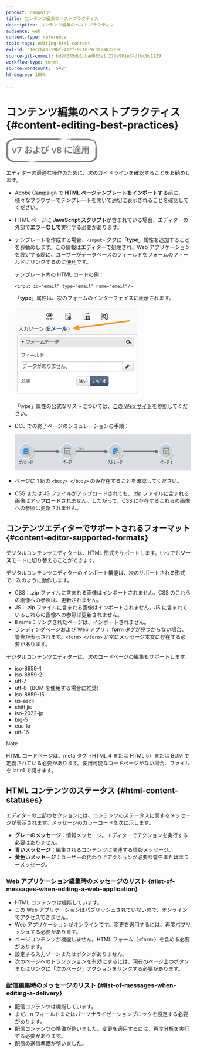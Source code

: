```yaml
---
product: campaign
title: コンテンツ編集のベストプラクティス
description: コンテンツ編集のベストプラクティス
audience: web
content-type: reference
topic-tags: editing-html-content
exl-id: c1eccb48-59bf-412f-9c18-9cda2a022096
source-git-commit: bd9f035db1cbad883e1f27fe901e34dfbc9c1229
workflow-type: tm+mt
source-wordcount: '548'
ht-degree: 100%

---
```


# コンテンツ編集のベストプラクティス{#content-editing-best-practices}

![](../../assets/common.svg)

エディターの最適な操作のために、次のガイドラインを確認することをお勧めします。

* Adobe Campaign で **HTML ページテンプレートをインポートする**&#x200B;前に、様々なブラウザーでテンプレートを開いて適切に表示されることを確認してください。
* HTML ページに **JavaScript スクリプト**&#x200B;が含まれている場合、エディターの外部で&#x200B;**エラーなしで**&#x200B;実行する必要があります。
* テンプレートを作成する場合、`<input>` タグに「**type**」属性を追加することをお勧めします。この情報はエディターで処理され、Web アプリケーションを設定する際に、ユーザーがデータベースのフィールドをフォームのフィールドにリンクするのに便利です。

   テンプレート内の HTML コードの例：

   ```
   <input id="email" type="email" name="email"/>
   ```

   「**type**」属性は、次のフォームのインターフェイスに表示されます。

   ![](assets/dce_sidebar_inputtypechanges.png)

   「type」属性の公式なリストについては、[この Web サイト](https://www.w3schools.com/tags/att_input_type.asp)を参照してください。

* DCE での終了ページのシミュレーションの手順：

   ![](assets/dce_enchainement.png)

* ページに 1 組の `<body> </body>` のみ存在することを確認してください。
* CSS または JS ファイルがアップロードされても、.zip ファイルに含まれる画像はアップロードされません。したがって、CSS に存在するこれらの画像への参照は更新されません。

## コンテンツエディターでサポートされるフォーマット {#content-editor-supported-formats}

デジタルコンテンツエディターは、HTML 形式をサポートします。いつでも&#x200B;**ソース**&#x200B;モードに切り替えることができます。

デジタルコンテンツエディターのインポート機能は、次のサポートされる形式で、次のように動作します。

* CSS：.zip ファイルに含まれる画像はインポートされません。CSS のこれらの画像への参照は、更新されません。
* JS：.zip ファイルに含まれる画像はインポートされません。JS に含まれているこれらの画像への参照は更新されません。
* IFrame：リンクされたページは、インポートされません。
* ランディングページおよび Web アプリ： **form** タグが見つからない場合、警告が表示されます。`<form> </form>` が常にメッセージ本文に存在する必要があります。

デジタルコンテンツエディターは、次のコードページの編集もサポートします。

* iso-8859-1
* iso-8859-2
* utf-7
* utf-8（BOM を使用する場合に推奨）
* iso-8859-15
* us-ascii
* shift jis
* iso-2022-jp
* big-5
* euc-kr
* utf-16

>[!NOTE]
>
>HTML コードページは、meta タグ（HTML 4 または HTML 5）または BOM で定義されている必要があります。使用可能なコードページがない場合、ファイルを latin1 で開きます。

## HTML コンテンツのステータス {#html-content-statuses}

エディターの上部のセクションには、コンテンツのステータスに関するメッセージが表示されます。メッセージのカラーコードを次に示します。

* **グレーのメッセージ**：情報メッセージ。エディターでアクションを実行する必要はありません。
* **青いメッセージ**：編集されるコンテンツに関連する情報メッセージ。
* **黄色いメッセージ**：ユーザーの代わりにアクションが必要な警告またはエラーメッセージ。

### Web アプリケーション編集時のメッセージのリスト {#list-of-messages-when-editing-a-web-application}

* HTML コンテンツは機能しています。
* この Web アプリケーションはパブリッシュされていないので、オンラインでアクセスできません。
* Web アプリケーションがオンラインです。変更を適用するには、再度パブリッシュする必要があります。
* ページコンテンツが機能しません。HTML フォーム（`<form>`）を含める必要があります。
* 設定する入力ゾーンまたはボタンがありません。
* 次のページへのトランジションを有効にするには、現在のページ上のボタンまたはリンクに「次のページ」アクションをリンクする必要があります。

### 配信編集時のメッセージのリスト {#list-of-messages-when-editing-a-delivery}

* 配信コンテンツは機能しています。
* まだ、n フィールドまたはパーソナライゼーションブロックを設定する必要があります。
* 配信コンテンツの準備が整いました。変更を適用するには、再度分析を実行する必要があります。
* 配信の送信準備が整いました。
